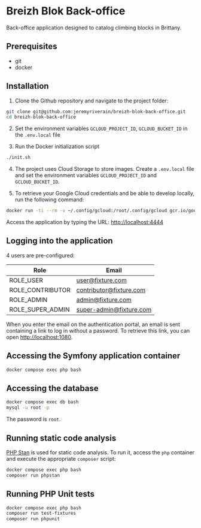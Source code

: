 # Breizh Blok Back-office

Back-office application designed to catalog climbing blocks in Brittany.

## Prerequisites

- git
- docker

## Installation

1. Clone the Github repository and navigate to the project folder:
   
```bash
git clone git@github.com:jeremyriverain/breizh-blok-back-office.git
cd breizh-blok-back-office
```

2. Set the environment variables `GCLOUD_PROJECT_ID`, `GCLOUD_BUCKET_ID` in the `.env.local` file

3. Run the Docker initialization script

```bash
./init.sh
```

4. The project uses Cloud Storage to store images. Create a `.env.local` file and set the environment variables `GCLOUD_PROJECT_ID` and `GCLOUD_BUCKET_ID`.

5. To retrieve your Google Cloud credentials and be able to develop locally, run the following command:

```bash
docker run -ti --rm -v ~/.config/gcloud:/root/.config/gcloud gcr.io/google.com/cloudsdktool/google-cloud-cli gcloud auth application-default login
```
Access the application by typing the URL: [http://localhost:4444](http://localhost:4444)

## Logging into the application

4 users are pre-configured:

| Role                    | Email                   |
| ----------------------- | ----------------------- |
| ROLE_USER               | user@fixture.com        |
| ROLE_CONTRIBUTOR        | contributor@fixture.com |
| ROLE_ADMIN              | admin@fixture.com       |
| ROLE_SUPER_ADMIN        | super-admin@fixture.com |

When you enter the email on the authentication portal, an email is sent containing a link to log in without a password. To retrieve this link, you can open [http://localhost:1080](http://localhost:1080).

## Accessing the Symfony application container

```bash
docker compose exec php bash
```

## Accessing the database

```bash
docker compose exec db bash
mysql -u root -p
```

The password is `root`.

## Running static code analysis

[PHP Stan](https://github.com/phpstan/phpstan) is used for static code analysis. To run it, access the `php` container and execute the appropriate `composer` script:

```bash
docker compose exec php bash
composer run phpstan
```

## Running PHP Unit tests

```bash
docker compose exec php bash
composer run test-fixtures
composer run phpunit
```